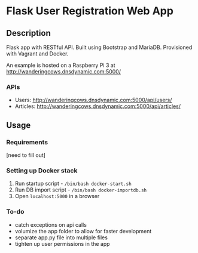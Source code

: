 # Flask User Registration Web App

## Description
Flask app with RESTful API. Built using Bootstrap and MariaDB. Provisioned with Vagrant and Docker.

An example is hosted on a Raspberry Pi 3 at http://wanderingcows.dnsdynamic.com:5000/

### APIs
* Users: http://wanderingcows.dnsdynamic.com:5000/api/users/
* Articles: http://wanderingcows.dnsdynamic.com:5000/api/articles/

## Usage
### Requirements
[need to fill out]

### Setting up Docker stack
1. Run startup script - `/bin/bash docker-start.sh`
1. Run DB import script - `/bin/bash docker-importdb.sh`
1. Open `localhost:5000` in a browser

### To-do
* catch exceptions on api calls
* volumize the app folder to allow for faster development
* separate app.py file into multiple files
* tighten up user permissions in the app
